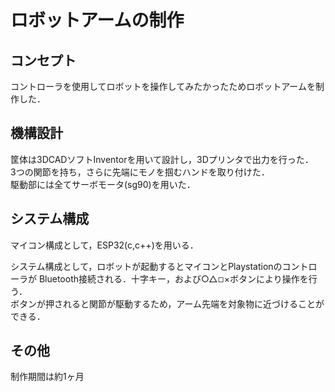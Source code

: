 # ロボットアームの制作

## コンセプト
コントローラを使用してロボットを操作してみたかったためロボットアームを制作した．

## 機構設計
筐体は3DCADソフトInventorを用いて設計し，3Dプリンタで出力を行った．  
3つの関節を持ち，さらに先端にモノを掴むハンドを取り付けた．  
駆動部には全てサーボモータ(sg90)を用いた．  

## システム構成
マイコン構成として，ESP32(c,c++)を用いる．  

システム構成として，ロボットが起動するとマイコンとPlaystationのコントローラが
Bluetooth接続される．十字キー，および○△◽︎×ボタンにより操作を行う．  
ボタンが押されると関節が駆動するため，アーム先端を対象物に近づけることができる．  

## その他
制作期間は約1ヶ月
